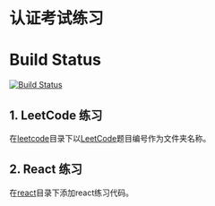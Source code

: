 # 认证考试练习    

# Build Status    
[![Build Status](https://travis-ci.org/yulu86/verify-practice.svg?branch=master)](https://travis-ci.org/yulu86/verify-practice.svg?branch=master)

## 1. LeetCode 练习    
在[leetcode](leetcode)目录下以[LeetCode](https://leetcode-cn.com/problemset/all/)题目编号作为文件夹名称。

## 2. React 练习    
在[react](react)目录下添加react练习代码。
